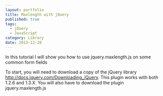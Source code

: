 ```yaml
---
layout: portfolio
title: Maxlength with jQuery
published: true
tags:
  - jQuery
  - JavaScript
category: Library
date: 2013-12-20
---
```


In this tutorial I will show you how to use jquery.maxlength.js on some common form fields

To start, you will need to download a copy of the jQuery library http://docs.jquery.com/Downloading_jQuery.
This plugin works with both 1.2.6 and 1.3.X. You will also have to download the plugin jquery.maxlength.js
